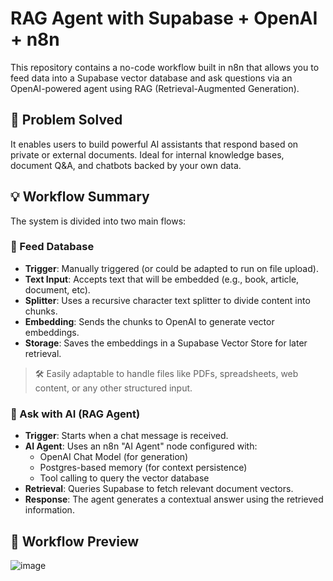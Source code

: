 # RAG Agent with Supabase + OpenAI + n8n

This repository contains a no-code workflow built in n8n that allows you to feed data into a Supabase vector database and ask questions via an OpenAI-powered agent using RAG (Retrieval-Augmented Generation).

## 🧠 Problem Solved

It enables users to build powerful AI assistants that respond based on private or external documents. Ideal for internal knowledge bases, document Q&A, and chatbots backed by your own data.

## 💡 Workflow Summary

The system is divided into two main flows:

### 🔴 Feed Database

- **Trigger**: Manually triggered (or could be adapted to run on file upload).
- **Text Input**: Accepts text that will be embedded (e.g., book, article, document, etc).
- **Splitter**: Uses a recursive character text splitter to divide content into chunks.
- **Embedding**: Sends the chunks to OpenAI to generate vector embeddings.
- **Storage**: Saves the embeddings in a Supabase Vector Store for later retrieval.

> 🛠️ Easily adaptable to handle files like PDFs, spreadsheets, web content, or any other structured input.

### 🔵 Ask with AI (RAG Agent)

- **Trigger**: Starts when a chat message is received.
- **AI Agent**: Uses an n8n "AI Agent" node configured with:
  - OpenAI Chat Model (for generation)
  - Postgres-based memory (for context persistence)
  - Tool calling to query the vector database
- **Retrieval**: Queries Supabase to fetch relevant document vectors.
- **Response**: The agent generates a contextual answer using the retrieved information.


## 📸 Workflow Preview
![image](https://github.com/user-attachments/assets/f999b84c-f853-4221-bf79-791f9bae3d08)

